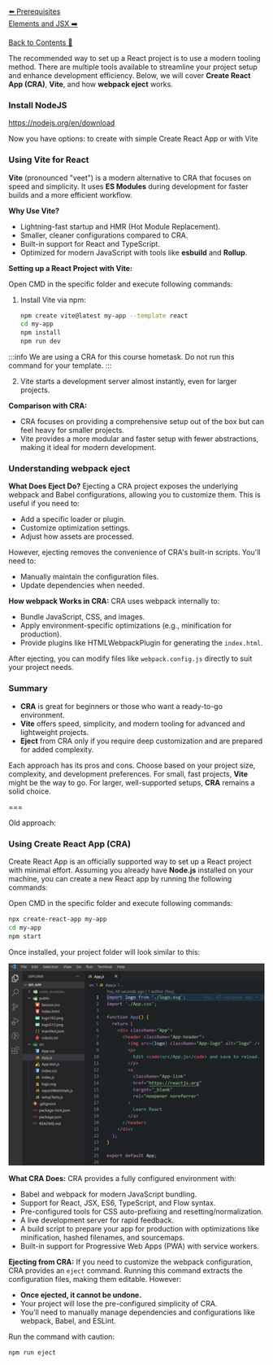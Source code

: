 [⬅️ Prerequisites](prerequisites.md)  
[Elements and JSX ➡️](elements-and-jsx.md)

[Back to Contents 📑](../../README.md#module-1)

The recommended way to set up a React project is to use a modern tooling method. There are multiple tools available to streamline your project setup and enhance development efficiency. Below, we will cover **Create React App (CRA)**, **Vite**, and how **webpack eject** works.

### Install NodeJS
https://nodejs.org/en/download

Now you have options: to create with simple Create React App or with Vite

### Using Vite for React

**Vite** (pronounced "veet") is a modern alternative to CRA that focuses on speed and simplicity. It uses **ES Modules** during development for faster builds and a more efficient workflow.

**Why Use Vite?**
- Lightning-fast startup and HMR (Hot Module Replacement).
- Smaller, cleaner configurations compared to CRA.
- Built-in support for React and TypeScript.
- Optimized for modern JavaScript with tools like **esbuild** and **Rollup**.

**Setting up a React Project with Vite:**

Open CMD in the specific folder and execute following commands:
1. Install Vite via npm:
   ```bash
   npm create vite@latest my-app --template react
   cd my-app
   npm install
   npm run dev
   ```

:::info
We are using a CRA for this course hometask. Do not run this command for your template.
:::

2. Vite starts a development server almost instantly, even for larger projects.

**Comparison with CRA:**
- CRA focuses on providing a comprehensive setup out of the box but can feel heavy for smaller projects.
- Vite provides a more modular and faster setup with fewer abstractions, making it ideal for modern development.

### Understanding webpack eject

**What Does Eject Do?**
Ejecting a CRA project exposes the underlying webpack and Babel configurations, allowing you to customize them. This is useful if you need to:
- Add a specific loader or plugin.
- Customize optimization settings.
- Adjust how assets are processed.

However, ejecting removes the convenience of CRA's built-in scripts. You'll need to:
- Manually maintain the configuration files.
- Update dependencies when needed.

**How webpack Works in CRA:**
CRA uses webpack internally to:
- Bundle JavaScript, CSS, and images.
- Apply environment-specific optimizations (e.g., minification for production).
- Provide plugins like HTMLWebpackPlugin for generating the `index.html`.

After ejecting, you can modify files like `webpack.config.js` directly to suit your project needs.

### Summary
- **CRA** is great for beginners or those who want a ready-to-go environment.
- **Vite** offers speed, simplicity, and modern tooling for advanced and lightweight projects.
- **Eject** from CRA only if you require deep customization and are prepared for added complexity.

Each approach has its pros and cons. Choose based on your project size, complexity, and development preferences. For small, fast projects, **Vite** might be the way to go. For larger, well-supported setups, **CRA** remains a solid choice.

===

Old approach:


### Using Create React App (CRA)

Create React App is an officially supported way to set up a React project with minimal effort. Assuming you already have **Node.js** installed on your machine, you can create a new React app by running the following commands:

Open CMD in the specific folder and execute following commands:
```bash
npx create-react-app my-app
cd my-app
npm start
```

Once installed, your project folder will look similar to this:

![Create-React-App](./images/create-react-app.jpg)

[//]: # (:::warning)

[//]: # (Do not install additional libraries for your homework, you already have all needed dependencies.)

[//]: # (:::)

**What CRA Does:**
CRA provides a fully configured environment with:
- Babel and webpack for modern JavaScript bundling.
- Support for React, JSX, ES6, TypeScript, and Flow syntax.
- Pre-configured tools for CSS auto-prefixing and resetting/normalization.
- A live development server for rapid feedback.
- A build script to prepare your app for production with optimizations like minification, hashed filenames, and sourcemaps.
- Built-in support for Progressive Web Apps (PWA) with service workers.

**Ejecting from CRA:**
If you need to customize the webpack configuration, CRA provides an `eject` command. Running this command extracts the configuration files, making them editable. However:
- **Once ejected, it cannot be undone.**
- Your project will lose the pre-configured simplicity of CRA.
- You’ll need to manually manage dependencies and configurations like webpack, Babel, and ESLint.

Run the command with caution:
```bash
npm run eject
```

[//]: # (:::warning)

[//]: # (Do not run this command for your homework, you already have all needed dependencies.)

[//]: # (:::)
